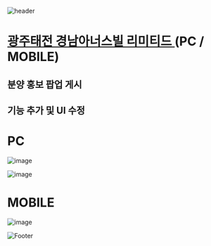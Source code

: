 ![header](https://capsule-render.vercel.app/api?type=wave&color=auto&height=150&section=header&text=2025.%2001.%2009%20-%2001.%2017&fontSize=60)

# <a href="https://gjtj-honorsville.kr/"> 광주태전 경남아너스빌 리미티드 </a> (PC / MOBILE)
## 분양 홍보 팝업 게시
## 기능 추가 및 UI 수정

# PC
![image](https://github.com/user-attachments/assets/2aaee5fc-920c-4a3d-a03b-6ec2fc2e6dc4) <br>

![image](https://github.com/user-attachments/assets/53c0599b-32b5-483b-904b-d53e7cf985fc)

# MOBILE
![image](https://github.com/user-attachments/assets/0c9efaed-f0dd-4ddb-88c0-edf557bf8705)


![Footer](https://capsule-render.vercel.app/api?type=waving&color=auto&height=200&section=footer)








